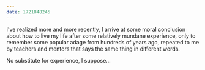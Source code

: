 ```yaml
---
date: 1721848245
---
```


I've realized more and more recently, I arrive at some moral conclusion about how to live my life after some relatively mundane experience, only to remember some popular adage from hundreds of years ago, repeated to me by teachers and mentors that says the same thing in different words.

No substitute for experience, I suppose...
